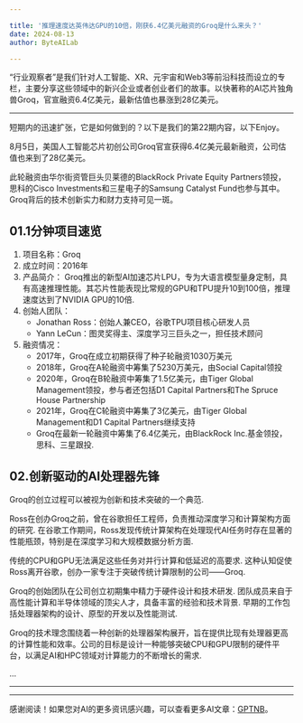 ```yaml
---

title: '推理速度达英伟达GPU的10倍，刚获6.4亿美元融资的Groq是什么来头？'
date: 2024-08-13
author: ByteAILab

---
```


“行业观察者”是我们针对人工智能、XR、元宇宙和Web3等前沿科技而设立的专栏，主要分享这些领域中的新兴企业或者创业者们的故事。以快著称的AI芯片独角兽Groq，官宣融资6.4亿美元，最新估值也暴涨到28亿美元。

---
短期内的迅速扩张，它是如何做到的？以下是我们的第22期内容，以下Enjoy。

8月5日，美国人工智能芯片初创公司Groq官宣获得6.4亿美元最新融资，公司估值也来到了28亿美元。

此轮融资由华尔街资管巨头贝莱德的BlackRock Private Equity Partners领投，思科的Cisco Investments和三星电子的Samsung Catalyst Fund也参与其中。Groq背后的技术创新实力和财力支持可见一斑。

## 01.1分钟项目速览

1. 项目名称：Groq
2. 成立时间：2016年
3. 产品简介：
Groq推出的新型AI加速芯片LPU，专为大语言模型量身定制，具有高速推理性能。其芯片性能表现比常规的GPU和TPU提升10到100倍，推理速度达到了NVIDIA GPU的10倍.
4. 创始人团队：
   - Jonathan Ross：创始人兼CEO，谷歌TPU项目核心研发人员
   - Yann LeCun：图灵奖得主、深度学习三巨头之一，担任技术顾问
5. 融资情况：
   - 2017年，Groq在成立初期获得了种子轮融资1030万美元
   - 2018年，Groq在A轮融资中筹集了5230万美元，由Social Capital领投
   - 2020年，Groq在B轮融资中筹集了1.5亿美元，由Tiger Global Management领投，参与者还包括D1 Capital Partners和The Spruce House Partnership
   - 2021年，Groq在C轮融资中筹集了3亿美元，由Tiger Global Management和D1 Capital Partners继续支持
   - Groq在最新一轮融资中筹集了6.4亿美元，由BlackRock Inc.基金领投，思科、三星跟投.

## 02.创新驱动的AI处理器先锋

Groq的创立过程可以被视为创新和技术突破的一个典范.

Ross在创办Groq之前，曾在谷歌担任工程师，负责推动深度学习和计算架构方面的研究. 在谷歌工作期间，Ross发现传统计算架构在处理现代AI任务时存在显著的性能瓶颈，特别是在深度学习和大规模数据分析方面.

传统的CPU和GPU无法满足这些任务对并行计算和低延迟的高要求. 这种认知促使Ross离开谷歌，创办一家专注于突破传统计算限制的公司——Groq.

Groq的创始团队在公司创立初期集中精力于硬件设计和技术研发. 团队成员来自于高性能计算和半导体领域的顶尖人才，具备丰富的经验和技术背景. 早期的工作包括处理器架构的设计、原型的开发以及性能测试.

Groq的技术理念围绕着一种创新的处理器架构展开，旨在提供比现有处理器更高的计算性能和效率。公司的目标是设计一种能够突破CPU和GPU限制的硬件平台，以满足AI和HPC领域对计算能力的不断增长的需求.

...

---
---
感谢阅读！如果您对AI的更多资讯感兴趣，可以查看更多AI文章：[GPTNB](https://gptnb.com)。
